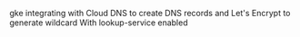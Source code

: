 gke integrating with Cloud DNS to create DNS records and Let's Encrypt to generate wildcard
With lookup-service enabled
